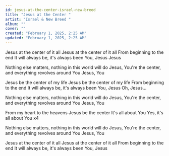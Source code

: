 ```yaml
---
id: jesus-at-the-center-israel-new-breed
title: "Jesus at the Center "
artist: "Israel & New Breed "
album: ""
cover: ""
created: "February 1, 2025, 2:25 AM"
updated: "February 1, 2025, 2:25 AM"
---
```


Jesus at the center of it all
Jesus at the center of it all
From beginning to the end
It will always be, it's always been You, Jesus
Jesus

Nothing else matters, nothing in this world will do
Jesus, You're the center, and everything revolves around You
Jesus, You

Jesus be the center of my life
Jesus be the center of my life
From beginning to the end
It will always be, it's always been You, Jesus
Oh, Jesus...

Nothing else matters, nothing in this world will do
Jesus, You're the center, and everything revolves around You
Jesus, You

From my heart to the heavens
Jesus be the center
It's all about You
Yes, it's all about You x4 

Nothing else matters, nothing in this world will do
Jesus, You're the center, and everything revolves around You
Jesus, You

Jesus at the center of it all
Jesus at the center of it all
From beginning to the end
It will always be, it's always been You, Jesus